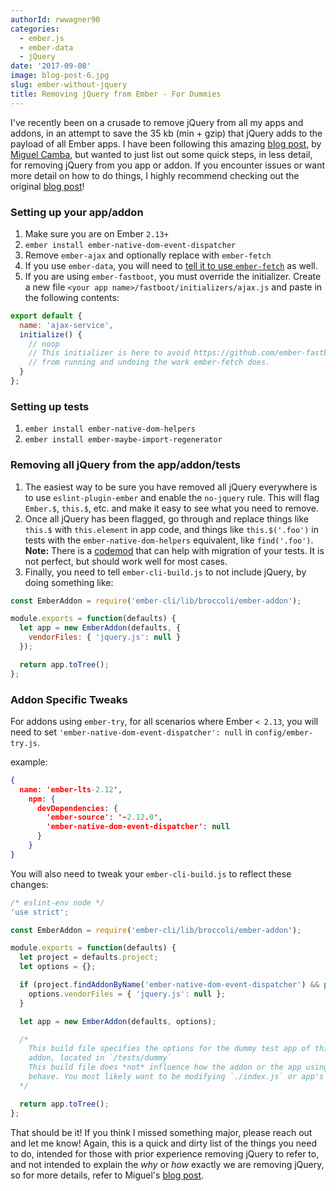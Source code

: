 ```yaml
---
authorId: rwwagner90
categories: 
  - ember.js
  - ember-data
  - jQuery
date: '2017-09-08'
image: blog-post-6.jpg
slug: ember-without-jquery
title: Removing jQuery from Ember - For Dummies
---
```


I've recently been on a crusade to remove jQuery from all my apps and addons, in an attempt to save the 35 kb (min + gzip) that jQuery adds to the payload of all Ember apps. I have been following this amazing [blog post](http://miguelcamba.com/blog/2017/04/11/the-future-of-embers-testing-and-the-beheading-of-jquery/), by [Miguel Camba](https://twitter.com/MiguelCamba), but wanted to just list out some quick steps, in less detail, for removing jQuery from you app or addon. If you encounter issues or want more detail on how to do things, I highly recommend checking out the original [blog post](http://miguelcamba.com/blog/2017/04/11/the-future-of-embers-testing-and-the-beheading-of-jquery/)!

### Setting up your app/addon
1. Make sure you are on Ember `2.13+`
2. `ember install ember-native-dom-event-dispatcher`
4. Remove `ember-ajax` and optionally replace with `ember-fetch`
5. If you use `ember-data`, you will need to [tell it to use `ember-fetch`](https://github.com/ember-cli/ember-fetch#use-with-ember-data) as well.
6. If you are using `ember-fastboot`, you must override the initializer. Create a new file `<your app name>/fastboot/initializers/ajax.js` and paste in the following contents:

```javascript
export default {
  name: 'ajax-service',
  initialize() {
    // noop
    // This initializer is here to avoid https://github.com/ember-fastboot/ember-cli-fastboot/blob/master/fastboot/initializers/ajax.js
    // from running and undoing the work ember-fetch does.
  }
};
```

### Setting up tests
1. `ember install ember-native-dom-helpers`
2. `ember install ember-maybe-import-regenerator`

### Removing all jQuery from the app/addon/tests
1. The easiest way to be sure you have removed all jQuery everywhere is to use `eslint-plugin-ember` and enable the `no-jquery` rule. This will flag `Ember.$`, `this.$`, etc. and make it easy to see what you need to remove.
2. Once all jQuery has been flagged, go through and replace things like `this.$` with `this.element` in app code, and things like `this.$('.foo')` in tests with the `ember-native-dom-helpers` equivalent, like `find('.foo')`. **Note:** There is a [codemod](https://github.com/simonihmig/ember-native-dom-helpers-codemod) that can help with migration of your tests. It is not perfect, but should work well for most cases.
3. Finally, you need to tell `ember-cli-build.js` to not include jQuery, by doing something like:

```javascript
const EmberAddon = require('ember-cli/lib/broccoli/ember-addon');

module.exports = function(defaults) {
  let app = new EmberAddon(defaults, {
    vendorFiles: { 'jquery.js': null }
  });

  return app.toTree();
};
```

### Addon Specific Tweaks
For addons using `ember-try`, for all scenarios where Ember `< 2.13`, you will need to set `'ember-native-dom-event-dispatcher': null` in `config/ember-try.js`.

example:
```json
{
  name: 'ember-lts-2.12',
    npm: {
      devDependencies: {
        'ember-source': '~2.12.0',
        'ember-native-dom-event-dispatcher': null
      }
    }
}
```

You will also need to tweak your `ember-cli-build.js` to reflect these changes:
```javascript
/* eslint-env node */
'use strict';

const EmberAddon = require('ember-cli/lib/broccoli/ember-addon');

module.exports = function(defaults) {
  let project = defaults.project;
  let options = {};

  if (project.findAddonByName('ember-native-dom-event-dispatcher') && process.env.DEPLOY_TARGET === undefined) {
    options.vendorFiles = { 'jquery.js': null };
  }

  let app = new EmberAddon(defaults, options);

  /*
    This build file specifies the options for the dummy test app of this
    addon, located in `/tests/dummy`
    This build file does *not* influence how the addon or the app using it
    behave. You most likely want to be modifying `./index.js` or app's build file
  */

  return app.toTree();
};
```

That should be it! If you think I missed something major, please reach out and let me know! Again, this is a quick and dirty list of the things you need to do, intended for those with prior experience removing jQuery to refer to, and not intended to explain the *why* or *how* exactly we are removing jQuery, so for more details, refer to Miguel's [blog post](http://miguelcamba.com/blog/2017/04/11/the-future-of-embers-testing-and-the-beheading-of-jquery/).
